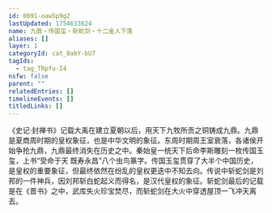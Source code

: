 ```yaml
---
id: 0091-oaw5p9g2
lastUpdated: 1754633624
name: 九鼎・传国玺・斩蛇剑・十二金人下落
aliases: []
layer: 1
categoryId: cat_8abY-bU7
tagIds:
  - tag_TRpfu-I4
nsfw: false
parent: ""
relatedEntries: []
timelineEvents: []
titledLinks: []
---
```


《史记·封禅书》记载大禹在建立夏朝以后，用天下九牧所贡之铜铸成九鼎。九鼎是夏商周时期的皇权象征，也是中华文明的象征。东周时期周王室衰落，各诸侯开始争抢九鼎，九鼎最终消失在历史之中。秦始皇一统天下后命李斯雕刻一枚传国玉玺，上书“受命于天 既寿永昌”八个虫鸟篆字。传国玉玺贯穿了大半个中国历史，是皇权的重要象征，但最终依然在纷乱的皇权更迭中不知去向。传说中斩蛇剑是刘邦的一件神兵，因刘邦斩白蛇起义而得名，是汉代皇权的象征。斩蛇剑最后的记载是在《晋书》之中，武库失火珍宝焚尽，而斩蛇剑在大火中穿透屋顶一飞冲天离去。